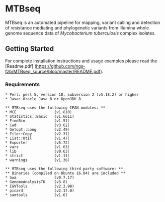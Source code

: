 # MTBseq

MTBseq is an automated pipeline for mapping, variant calling and detection of resistance mediating and phylogenetic variants from Illumina whole genome sequence data of *Mycobacterium tuberculosis* complex isolates.

## Getting Started

For complete installation instructions and usage examples please read the [Readme.pdf] (https://github.com/ngs-fzb/MTBseq_source/blob/master/README.pdf).

### Requirements

```
* Perl: perl 5, version 18, subversion 2 (v5.18.2) or higher
* Java: Oracle Java 8 or OpenJDK 8

** MTBseq uses the following CPAN modules: **
* MCE                 (v1.810)
* Statistics::Basic   (v1.6611)
* FindBin             (v1.51)
* Cwd                 (v3.62)
* Getopt::Long        (v2.49)
* File::Copy          (v2.31)
* List::Util          (v1.47)
* Exporter            (v5.72)
* vars                (v1.03)
* lib                 (v0.63)
* strict              (v1.11)
* warnings            (v1.36)

** MTBseq uses the following third party software: **
** Binaries (compiled on Ubuntu 16.04) are included **
* bwa                 (v0.7.17)
* GenomeAnalysisTK    (v3.8)
* IGVTools            (v2.3.98)
* picard              (v2.17.0)
* samtools            (v1.6)
```
